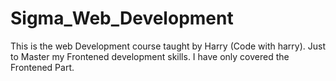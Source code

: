 # Sigma_Web_Development
This is the web Development course taught by Harry (Code with harry). Just to Master my Frontened development skills.
I have only covered the Frontened Part.
